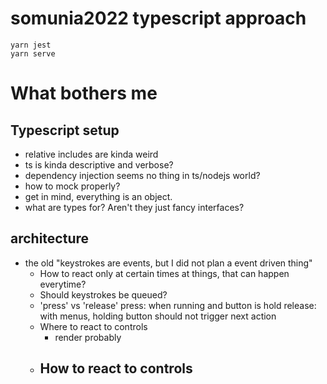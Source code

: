 # somunia2022 typescript approach


```
yarn jest
yarn serve
```

# What bothers me

## Typescript setup

- relative includes are kinda weird
- ts is kinda descriptive and verbose?
- dependency injection seems no thing in ts/nodejs world?
- how to mock properly?
- get in mind, everything is an object.
- what are types for? Aren't they just fancy interfaces?


## architecture

- the old "keystrokes are events, but I did not plan a event driven thing"
    - How to react only at certain times at things, that can happen everytime?
    - Should keystrokes be queued?
    - 'press' vs 'release'
        press: when running and button is hold
        release: with menus, holding button should not trigger next action
    - Where to react to controls
        - render probably
    - How to react to controls
        - 
